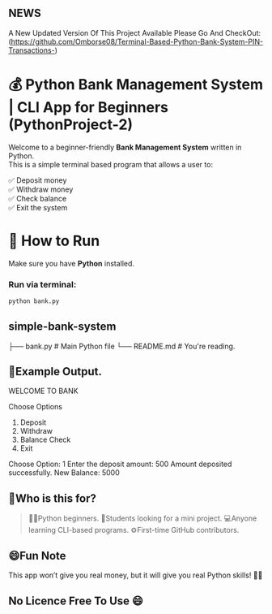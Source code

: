 ## NEWS
A New Updated Version Of This Project Available
Please Go And CheckOut:
(https://github.com/Omborse08/Terminal-Based-Python-Bank-System-PIN-Transactions-)

# 💰 Python Bank Management System | CLI App for Beginners (PythonProject-2)

Welcome to a beginner-friendly **Bank Management System** written in Python.  
This is a simple terminal based program that allows a user to:

✅ Deposit money  
✅ Withdraw money  
✅ Check balance  
✅ Exit the system

# 🚀 How to Run
Make sure you have **Python** installed.

### Run via terminal:
```bash
python bank.py
```

## simple-bank-system
├── bank.py        # Main Python file
└── README.md      # You're reading.

## 📸Example Output.

WELCOME TO BANK

Choose Options
1. Deposit
2. Withdraw
3. Balance Check
4. Exit

 Choose Option: 1
 Enter the deposit amount: 500
 Amount deposited successfully.
 New Balance: 5000

## 🎯Who is this for?
> 🧑‍💻Python beginners.
> 🏫Students looking for a mini project.
> 💻Anyone learning CLI-based programs.
> ⚙️First-time GitHub contributors.

## 😄Fun Note
This app won’t give you real money, but it will give you real Python skills! 🐍💸

## No Licence Free To Use 😄
